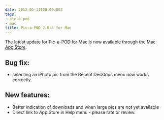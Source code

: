 ```yaml
---
date: 2012-05-11T00:00:00Z
tags:
- pic-a-pod
- mac
title: Pic-a-POD 2.0.4 for Mac
---
```


The latest update for [Pic-a-POD for Mac][1] is now available through the
<a href="http://itunes.apple.com/app/pic-a-pod/id477909802?mt=12&uo=4" target="_blank">Mac
App Store</a>.

## Bug fix:

* selecting an iPhoto pic from the Recent Desktops menu now works correctly.

## New features:

* Better indication of downloads and when large pics are not yet available
* Direct link to App Store in Help menu - please rate or review.

[1]: http://www.picapod.com/
